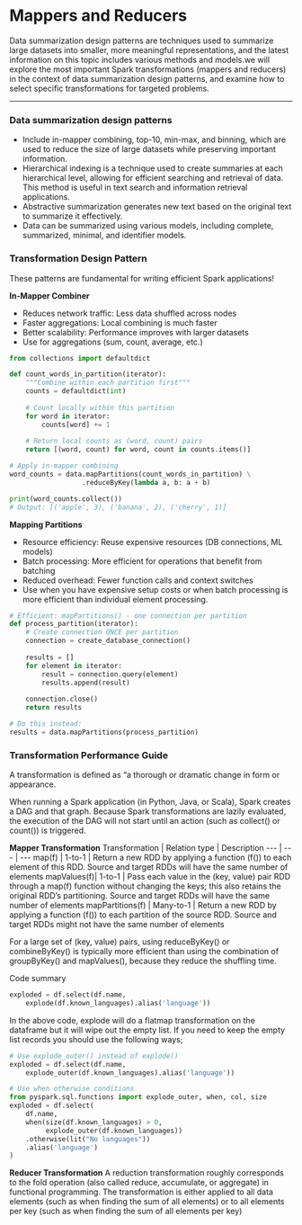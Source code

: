 # Mappers and Reducers
Data summarization design patterns are techniques used to summarize large datasets into smaller, more meaningful representations, and the latest information on this topic includes various methods and models.we will explore the most important Spark transformations (mappers and reducers) in the context of data summarization design patterns, and examine how to select specific transformations for targeted problems.

---
### Data summarization design patterns 
-  Include in-mapper combining, top-10, min-max, and binning, which are used to reduce the size of large datasets while preserving important information.
-  Hierarchical indexing is a technique used to create summaries at each hierarchical level, allowing for efficient searching and retrieval of data. This method is useful in text search and information retrieval applications.
-  Abstractive summarization generates new text based on the original text to summarize it effectively.
-  Data can be summarized using various models, including complete, summarized, minimal, and identifier models.

### Transformation Design Pattern
These patterns are fundamental for writing efficient Spark applications!

**In-Mapper Combiner**
*  Reduces network traffic: Less data shuffled across nodes
*  Faster aggregations: Local combining is much faster
*  Better scalability: Performance improves with larger datasets
*  Use for aggregations (sum, count, average, etc.)
```python
from collections import defaultdict

def count_words_in_partition(iterator):
    """Combine within each partition first"""
    counts = defaultdict(int)
    
    # Count locally within this partition
    for word in iterator:
        counts[word] += 1
    
    # Return local counts as (word, count) pairs
    return [(word, count) for word, count in counts.items()]

# Apply in-mapper combining
word_counts = data.mapPartitions(count_words_in_partition) \
                  .reduceByKey(lambda a, b: a + b)

print(word_counts.collect())
# Output: [('apple', 3), ('banana', 2), ('cherry', 1)]
```

**Mapping Partitions**
*  Resource efficiency: Reuse expensive resources (DB connections, ML models)
*  Batch processing: More efficient for operations that benefit from batching
*  Reduced overhead: Fewer function calls and context switches
*  Use when you have expensive setup costs or when batch processing is more efficient than individual element processing.
```python
# Efficient: mapPartitions() - one connection per partition
def process_partition(iterator):
    # Create connection ONCE per partition
    connection = create_database_connection()
    
    results = []
    for element in iterator:
        result = connection.query(element)
        results.append(result)
    
    connection.close()
    return results

# Do this instead:
results = data.mapPartitions(process_partition)
```

### Transformation Performance Guide

A transformation is defined as “a thorough or dramatic change in form or appearance. 

When running a Spark application (in Python, Java, or Scala), Spark creates a DAG and that graph. Because Spark transformations are lazily evaluated, the execution of the DAG will not start until an action (such as collect() or count()) is triggered. 

**Mapper Transformation**
Transformation | Relation type | Description
--- | --- | ---
map(f) | 1-to-1 | Return a new RDD by applying a function (f()) to each element of this RDD. Source and target RDDs will have the same number of elements
mapValues(f)| 1-to-1 | Pass each value in the (key, value) pair RDD through a map(f) function without changing the keys; this also retains the original RDD’s partitioning. Source and target RDDs will have the same number of elements 
mapPartitions(f) | Many-to-1 | Return a new RDD by applying a function (f()) to each partition of the source RDD. Source and target RDDs might not have the same number of elements 

For a large set of (key, value) pairs, using reduceByKey() or combineByKey() is typically more efficient than using the combination of groupByKey() and mapValues(), because they reduce the shuffling time.

Code summary
```python
exploded = df.select(df.name,
    explode(df.known_languages).alias('language')) 
```
In the above code, explode will do a flatmap transformation on the dataframe but it will wipe out the empty list. If you need to keep the empty list records you should use the following ways; 
```python
# Use explode_outer() instead of explode()
exploded = df.select(df.name,
    explode_outer(df.known_languages).alias('language'))

# Use when otherwise conditions
from pyspark.sql.functions import explode_outer, when, col, size
exploded = df.select(
    df.name,
    when(size(df.known_languages) > 0, 
         explode_outer(df.known_languages))
    .otherwise(lit("No languages"))
    .alias('language')
)
```
**Reducer Transformation**
A reduction transformation roughly corresponds to the fold operation (also called reduce, accumulate, or aggregate) in functional programming. The transformation is either applied to all data elements (such as when finding the sum of all elements) or to all elements per key (such as when finding the sum of all elements per key)

